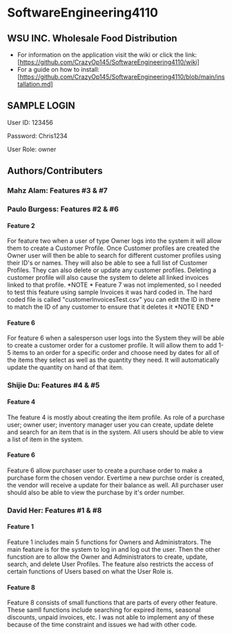# SoftwareEngineering4110

## WSU INC. Wholesale Food Distribution
* For information on the application visit the wiki or click the link: [https://github.com/CrazyOp145/SoftwareEngineering4110/wiki]
* For a guide on how to install: [https://github.com/CrazyOp145/SoftwareEngineering4110/blob/main/installation.md]

## SAMPLE LOGIN

User ID: 123456

Password: Chris1234

User Role: owner

## Authors/Contributers

### Mahz Alam: Features #3 & #7

### Paulo Burgess: Features #2 & #6
#### Feature 2
For feature two when a user of type Owner logs into the system it will allow them
to create a Customer Profile. Once Customer profiles are created the Owner user will then be able
to search for different customer profiles using their ID's or names. They will also be able to see
a full list of Customer Profiles. They can also delete or update any customer profiles. Deleting a customer
profile will also cause the system to delete all linked invoices linked to that profile.
 *NOTE * Feature 7 was not implemented, so I needed to test this feature using sample Invoices it was hard coded in. The hard coded
file is called "customerInvoicesTest.csv" you can edit the ID in there to match the ID of any customer to ensure that it deletes it
*NOTE END *
#### Feature 6
For feature 6 when a salesperson user logs into the System they will be able to create a
customer order for a customer profile. It will allow them to add 1-5 items to an order for a specific order
and choose need by dates for all of the items they select as well as the quantity they need. It will automatically update the quantity on hand
of that item.

### Shijie Du: Features #4 & #5
#### Feature 4
The feature 4 is mostly about creating the item profile. As role of a purchase user; owner user; inventory manager user you can create, update 
delete and search for an item that is in the system. All users should be able to view a list of item in the system. 

#### Feature 6
Feature 6 allow purchaser user to create a purchase order to make a purchase form the chosen vendor. Evertime a new purchse order is 
created, the vendor will receive a update for their balance as well. All purchaser user should also be able to view the purchase by it's 
order number. 

### David Her: Features #1 & #8
#### Feature 1
Feature 1 includes main 5 functions for Owners and Administrators. The main feature is for the system to log in and log out the user. 
Then the other funcstion are to allow the Owner and Administrators to create, update, search, and delete User Profiles. 
The feature also restricts the access of certain functions of Users based on what the User Role is.

#### Feature 8
Feature 8 consists of small functions that are parts of every other feature. These samll functions include searching for expired items, seasonal discounts, unpaid invoices, etc. I was not able to implement any of these because of the time constraint and issues we had with other code.
